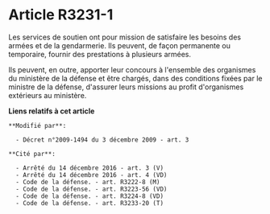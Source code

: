 # Article R3231-1

Les services de soutien ont pour mission de satisfaire les besoins des armées et de la gendarmerie. Ils peuvent, de façon
permanente ou temporaire, fournir des prestations à plusieurs armées.

Ils peuvent, en outre, apporter leur concours à l'ensemble des organismes du ministère de la défense et être chargés, dans
des conditions fixées par le ministre de la défense, d'assurer leurs missions au profit d'organismes extérieurs au ministère.

**Liens relatifs à cet article**

	**Modifié par**:

	  - Décret n°2009-1494 du 3 décembre 2009 - art. 3

	**Cité par**:

	  - Arrêté du 14 décembre 2016 - art. 3 (V)
	  - Arrêté du 14 décembre 2016 - art. 4 (VD)
	  - Code de la défense. - art. R3222-8 (M)
	  - Code de la défense. - art. R3223-56 (VD)
	  - Code de la défense. - art. R3224-8 (VD)
	  - Code de la défense. - art. R3233-20 (T)
